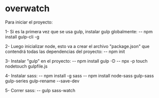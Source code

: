 # overwatch

Para iniciar el proyecto:

1- Si es la primera vez que se usa gulp, instalar gulp globalmente:
-- npm install gulp-cli -g

2- Luego inicializar node, esto va a crear el archivo "package.json" que contendrá todas las dependencias del proyecto:
-- npm init

3- Instalar "gulp" en el proyecto:
-- npm install gulp -D
-- npx -p touch nodetouch gulpfile.js

4- Instalar sass:
-- npm install -g sass
-- npm install node-sass gulp-sass gulp-series gulp-rename --save-dev

5- Correr sass:
-- gulp sass-watch